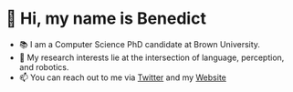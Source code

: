 # 👋 Hi, my name is Benedict
- 📚 I am a Computer Science PhD candidate at Brown University.
- 🤖 My research interests lie at the intersection of language, perception, and robotics.
- 📫 You can reach out to me via [Twitter](https://twitter.com/benedict_q) and my [Website](https://benedictquartey.com)

<!---
benedictquartey/benedictquartey is a ✨ special ✨ repository because its `README.md` (this file) appears on your GitHub profile.
You can click the Preview link to take a look at your changes.
--->
